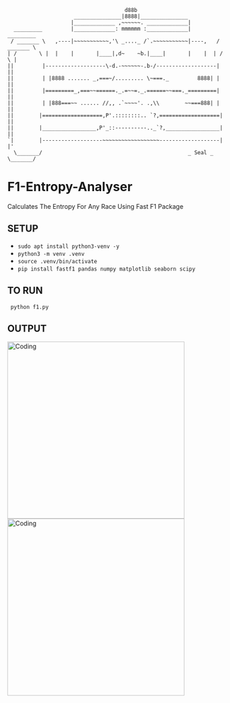 ```
                                     d88b
                     _______________|8888|_______________
                    |_____________ ,~~~~~~. _____________|
  _________         |_____________: mmmmmm :_____________|         _________
 / _______ \   ,----|~~~~~~~~~~~,'\ _...._ /`.~~~~~~~~~~~|----,   / _______ \
| /       \ |  |    |       |____|,d~    ~b.|____|       |    |  | /       \ |
||         |-------------------\-d.-~~~~~~-.b-/-------------------|         ||
||         | |8888 ....... _,===~/......... \~===._         8888| |         ||
||         |=========_,===~~======._.=~~=._.======~~===._=========|         ||
||         | |888===~~ ...... //,, .`~~~~'. .,\\        ~~===888| |         ||
||        |===================,P'.::::::::.. `?,===================|        ||
||        |_________________,P'_::----------.._`?,_________________|        ||
`|        |-------------------~~~~~~~~~~~~~~~~~~-------------------|        |'
  \_______/                                              _ Seal _  \_______/
```
# F1-Entropy-Analyser
Calculates The Entropy  For Any Race Using Fast F1 Package

## SETUP 
- ```sudo apt install python3-venv -y```
- ```python3 -m venv .venv```
- ```source .venv/bin/activate```
- ```pip install fastf1 pandas numpy matplotlib seaborn scipy```
  
## TO RUN 
``` python f1.py```

## OUTPUT
<img align="centre" alt="Coding" width="400" src="https://github.com/D-Jaden/F1-Entropy-Analyser/blob/main/images/Screenshot%20from%202025-09-07%2021-19-40.png">
<img align="centre" alt="Coding" width="400" src="https://github.com/D-Jaden/F1-Entropy-Analyser/blob/main/images/Screenshot%20from%202025-09-07%2021-51-35.png">
